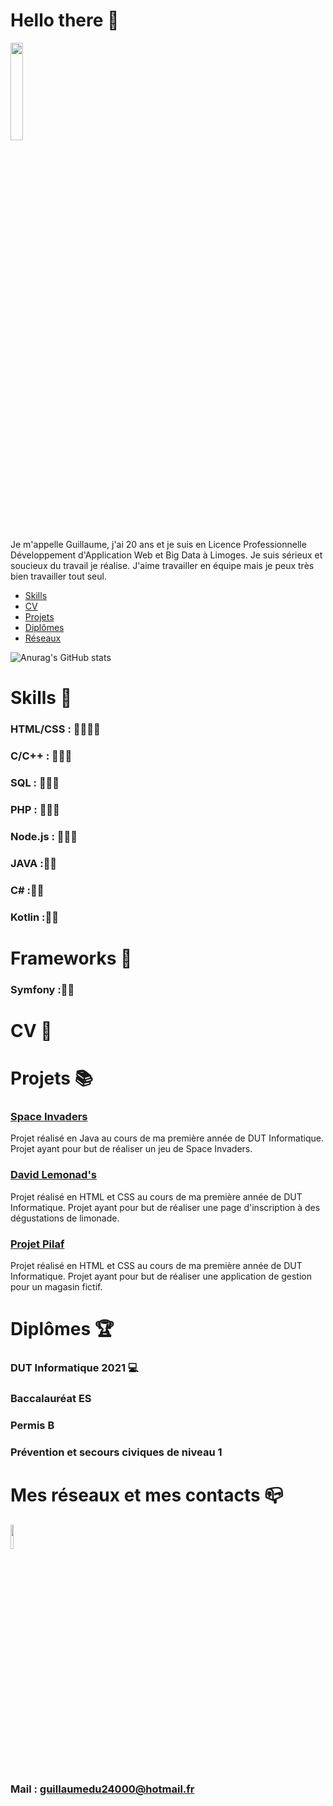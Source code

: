 # Hello there 👋
<img src="https://media3.giphy.com/media/Nx0rz3jtxtEre/200.gif" width="20%">

<p>Je m'appelle Guillaume, j'ai 20 ans et je suis en Licence Professionnelle Développement d'Application Web et Big Data à Limoges.   Je suis sérieux et soucieux du travail je réalise. J'aime travailler en équipe mais je peux très bien travailler tout seul.</p>

- [Skills](#skills) 
- [CV](#CV)  
- [Projets](#projet)  
- [Diplômes](#diplome)
- [Réseaux](#reseau)
 
 ![Anurag's GitHub stats](https://github-readme-stats.vercel.app/api?username=Guillaume-COULAUD&show_icons=true&theme=merko)


# Skills 🔩 <a id="skills"></a>
### HTML/CSS : 💪💪💪💪
### C/C++ : 💪💪💪
### SQL : 💪💪💪
### PHP : 💪💪💪
### Node.js : 💪💪💪
### JAVA :💪💪
### C# :💪💪
### Kotlin :💪💪

# Frameworks 🔩 <a id="frameworks"></a>
### Symfony :💪💪

# CV 📄  <a id="CV"></a>



# Projets 📚 <a id="projets"></a>

### [Space Invaders](https://github.com/Guillaume-COULAUD/Space-Invaders) </h3>

  Projet réalisé en Java au cours de ma première année de DUT Informatique. Projet ayant pour but de réaliser un jeu de Space Invaders.
  
### [David Lemonad's](https://github.com/Guillaume-COULAUD/David-Lemonade-s) </h3>

  Projet réalisé en HTML et CSS au cours de ma première année de DUT Informatique. Projet ayant pour but de réaliser une page d'inscription à des dégustations de limonade.
  
### [Projet Pilaf](https://github.com/Guillaume-COULAUD/Projet-Pilaf) </h3>

  Projet réalisé en HTML et CSS au cours de ma première année de DUT Informatique. Projet ayant pour but de réaliser une application de gestion pour un magasin fictif.




# Diplômes 🏆 <a id="diplome"></a>
### DUT Informatique 2021 💻
### Baccalauréat ES 
### Permis B 
### Prévention et secours civiques de niveau 1



# Mes réseaux et mes contacts 📪 <a id="reseau"></a>


<a href="https://www.linkedin.com/in/guillaume-coulaud-123a57197/"><img src="https://upload.wikimedia.org/wikipedia/commons/thumb/c/ca/LinkedIn_logo_initials.png/600px-LinkedIn_logo_initials.png" width="10%"></a><p>          </p>

### Mail : guillaumedu24000@hotmail.fr



<!--
**Guillaume-COULAUD/Guillaume-COULAUD** is a ✨ _special_ ✨ repository because its `README.md` (this file) appears on your GitHub profile.
Here are some ideas to get you started:

- 🔭 I’m currently working on ...
- 🌱 I’m currently learning ...
- 👯 I’m looking to collaborate on ...
- 🤔 I’m looking for help with ...
- 💬 Ask me about ...
- 📫 How to reach me: ...
- 😄 Pronouns: ...
- ⚡ Fun fact: ...
-->
